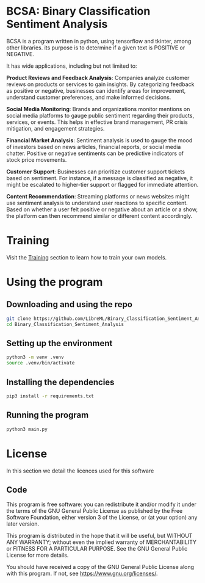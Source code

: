 # BCSA: Binary Classification Sentiment Analysis

BCSA is a program written in python, using tensorflow and tkinter, among other libraries. its purpose is to determine if a given text is POSITIVE or NEGATIVE.

It has wide applications, including but not limited to:

**Product Reviews and Feedback Analysis**: Companies analyze customer reviews on products or services to gain insights. By categorizing feedback as positive or negative, businesses can identify areas for improvement, understand customer preferences, and make informed decisions.

**Social Media Monitoring**: Brands and organizations monitor mentions on social media platforms to gauge public sentiment regarding their products, services, or events. This helps in effective brand management, PR crisis mitigation, and engagement strategies.

**Financial Market Analysis**: Sentiment analysis is used to gauge the mood of investors based on news articles, financial reports, or social media chatter. Positive or negative sentiments can be predictive indicators of stock price movements.

**Customer Support**: Businesses can prioritize customer support tickets based on sentiment. For instance, if a message is classified as negative, it might be escalated to higher-tier support or flagged for immediate attention.

**Content Recommendation**: Streaming platforms or news websites might use sentiment analysis to understand user reactions to specific content. Based on whether a user felt positive or negative about an article or a show, the platform can then recommend similar or different content accordingly.

# Training
Visit the [Training](./TRAINING.md) section to learn how to train your own models.

# Using the program

## Downloading and using the repo
```bash
git clone https://github.com/LibreML/Binary_Classification_Sentiment_Analysis
cd Binary_Classification_Sentiment_Analysis
```

## Setting up the environment
```bash
python3 -m venv .venv
source .venv/bin/activate
```

## Installing the dependencies
```bash
pip3 install -r requirements.txt
```

## Running the program
```bash
python3 main.py
```

# License

In this section we detail the licences used for this software

## Code

This program is free software: you can redistribute it and/or modify it under the terms of the GNU General Public License as published by the Free Software Foundation, either version 3 of the License, or (at your option) any later version.

This program is distributed in the hope that it will be useful, but WITHOUT ANY WARRANTY; without even the implied warranty of MERCHANTABILITY or FITNESS FOR A PARTICULAR PURPOSE. See the GNU General Public License for more details.

You should have received a copy of the GNU General Public License along with this program. If not, see <https://www.gnu.org/licenses/>. 